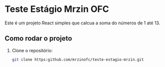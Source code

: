 # Teste Estágio Mrzin OFC
Este é um projeto React simples que calcua a soma do números de 1 até 13.

## Como rodar o projeto
1. Clone o repositório:
    ```bash
    git clone https:github.com/mrzinofc/teste-estagio-mrzin.git